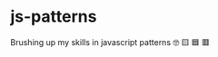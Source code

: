 # js-patterns
Brushing up my skills in javascript patterns :nerd_face: :yellow_square: :blue_square: :red_square:
